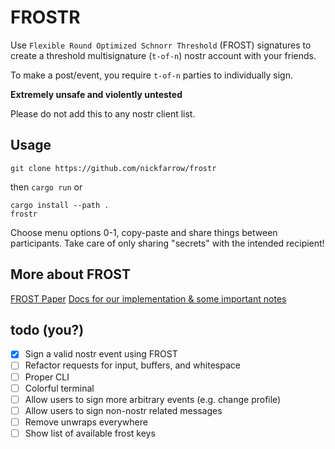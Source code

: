 # FROSTR

Use `Flexible Round Optimized Schnorr Threshold` (FROST) signatures to create a threshold multisignature (`t-of-n`) nostr account with your friends.

To make a post/event, you require `t-of-n` parties to individually sign.

**Extremely unsafe and violently untested**

Please do not add this to any nostr client list.

## Usage
```
git clone https://github.com/nickfarrow/frostr
```
then `cargo run` or
```
cargo install --path .
frostr
```
Choose menu options 0-1, copy-paste and share things between participants. Take care of only sharing "secrets" with the intended recipient!

## More about FROST
[FROST Paper](https://eprint.iacr.org/2020/852.pdf)
[Docs for our implementation & some important notes](https://docs.rs/schnorr_fun/latest/schnorr_fun/frost/index.html)

## todo (you?)
- [x] Sign a valid nostr event using FROST
- [ ] Refactor requests for input, buffers, and whitespace
- [ ] Proper CLI
- [ ] Colorful terminal
- [ ] Allow users to sign more arbitrary events (e.g. change profile)
- [ ] Allow users to sign non-nostr related messages
- [ ] Remove unwraps everywhere
- [ ] Show list of available frost keys